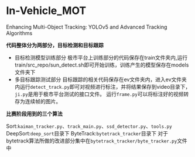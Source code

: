 # In-Vehicle_MOT
Enhancing Multi-Object Tracking: YOLOv5 and Advanced Tracking Algorithms

**代码整体分为两部分，目标检测和目标跟踪**

- 目标检测模型训练部分
极市平台上训练部分的代码保存在train文件夹内,运行train/src_repo/sun_detect.sh即可开始训练，训练产生的模型保存在models文件夹下
- 多目标跟踪测试部分
目标跟踪的相关代码保存在ev文件夹内，进入ev文件夹内运行`detect_track.py`即可对视频进行标注，并将结果保存到video目录下，`ji.py`是用于极市平台测试的接口文件。
运行`frame.py`可以将标注好的视频转存为连续帧的图片。

**比赛阶段用到的三个算法**

Sort:`kaiman_tracker.py`、`track_main.py`、`ssd_detector.py`、`tools.py`
DeepSort:`deep_sort`目录下
ByteTrack:`bytetrack_tracker`目录下
对于bytetrack算法所做的改进部分集中在`bytetrack_tracker/byte_tracker.py`文件中